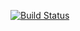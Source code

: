[![Build Status](https://travis-ci.org/Ryunyy/g2.svg?branch=master)](https://travis-ci.org/Ryunyy/g2)
